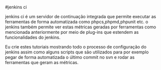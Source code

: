 #jenkins ci

jenkins ci é um servidor de continuação integrada que permite executar as ferramentas de forma automatizada como phpcs,phpmd,phpunit etc.
o jenkins também permite ver estas métricas geradas por ferramentas como mencionada anteriormente por meio de plug-ins que estendem as funcionalidades do jenkins.

Eu crie estes tutoriais mostrando todo o processo de configuração do jenkins assim como alguns scripts que são utilizados para por exemplo pegar de forma automatizada o último commit no svn e rodar as ferramentas que geram as métricas.

